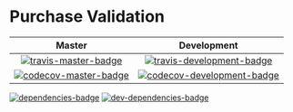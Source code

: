 # Purchase Validation

|  Master                                 |  Development                                      |
|:---------------------------------------:|:-------------------------------------------------:|
|[![travis-master-badge]][travis-master]  |[![travis-development-badge]][travis-development]  |
|[![codecov-master-badge]][codecov-master]|[![codecov-development-badge]][codecov-development]|

[![dependencies-badge]][dependencies]
[![dev-dependencies-badge]][dev-dependencies]

[codecov-master-badge]: https://codecov.io/gh/jourdanrodrigues/purchase-validation/branch/master/graph/badge.svg
[codecov-master]: https://codecov.io/gh/jourdanrodrigues/purchase-validation
[codecov-development-badge]: https://codecov.io/gh/jourdanrodrigues/purchase-validation/branch/development/graph/badge.svg
[codecov-development]: https://codecov.io/gh/jourdanrodrigues/purchase-validation/branch/development
[travis-master-badge]: https://travis-ci.org/jourdanrodrigues/purchase-validation.svg?branch=master
[travis-master]: https://travis-ci.org/jourdanrodrigues/purchase-validation?branch=master
[travis-development-badge]: https://travis-ci.org/jourdanrodrigues/purchase-validation.svg?branch=development
[travis-development]: https://travis-ci.org/jourdanrodrigues/purchase-validation?branch=development
[dependencies-badge]: https://david-dm.org/jourdanrodrigues/purchase-validation.svg
[dependencies]: https://david-dm.org/jourdanrodrigues/purchase-validation
[dev-dependencies-badge]: https://david-dm.org/jourdanrodrigues/purchase-validation/dev-status.svg
[dev-dependencies]: https://david-dm.org/jourdanrodrigues/purchase-validation?type=dev
